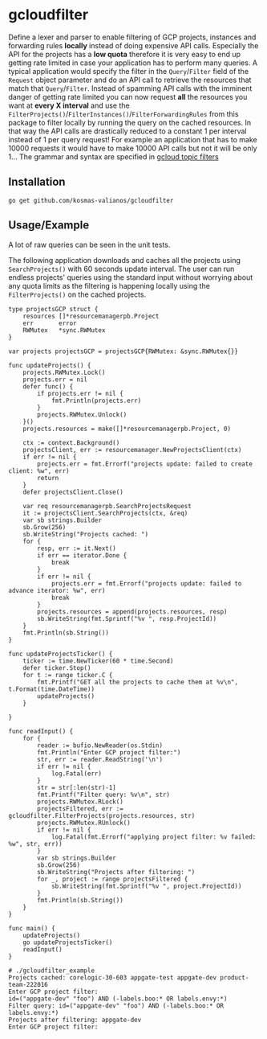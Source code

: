 # gcloudfilter
Define a lexer and parser to enable filtering of GCP projects, instances and forwarding rules **locally** instead of doing expensive API calls. Especially the API for the projects has a **low quota** therefore it is very easy to end up getting rate limited in case your application has to perform many queries. A typical application would specify the filter in the `Query`/`Filter` field of the `Request` object parameter and do an API call to retrieve the resources that match that `Query`/`Filter`. Instead of spamming API calls with the imminent danger of getting rate limited you can now request **all** the resources you want at **every X interval** and use the `FilterProjects()`/`FilterInstances()`/`FilterForwardingRules` from this package to filter locally by running the query on the cached resources. In that way the API calls are drastically reduced to a constant 1 per interval instead of 1 per query request! For example an application that has to make 10000 requests it would have to make 10000 API calls but not it will be only 1... The grammar and syntax are specified in [gcloud topic filters](https://cloud.google.com/sdk/gcloud/reference/topic/filters)

## Installation
```
go get github.com/kosmas-valianos/gcloudfilter
```

## Usage/Example
A lot of raw queries can be seen in the unit tests.

The following application downloads and caches all the projects using `SearchProjects()` with 60 seconds update interval. The user can run endless projects' queries using the standard input without worrying about any quota limits as the filtering is happening locally using the `FilterProjects()` on the cached projects.

```golang
type projectsGCP struct {
	resources []*resourcemanagerpb.Project
	err       error
	RWMutex   *sync.RWMutex
}

var projects projectsGCP = projectsGCP{RWMutex: &sync.RWMutex{}}

func updateProjects() {
	projects.RWMutex.Lock()
	projects.err = nil
	defer func() {
		if projects.err != nil {
			fmt.Println(projects.err)
		}
		projects.RWMutex.Unlock()
	}()
	projects.resources = make([]*resourcemanagerpb.Project, 0)

	ctx := context.Background()
	projectsClient, err := resourcemanager.NewProjectsClient(ctx)
	if err != nil {
		projects.err = fmt.Errorf("projects update: failed to create client: %w", err)
		return
	}
	defer projectsClient.Close()

	var req resourcemanagerpb.SearchProjectsRequest
	it := projectsClient.SearchProjects(ctx, &req)
	var sb strings.Builder
	sb.Grow(256)
	sb.WriteString("Projects cached: ")
	for {
		resp, err := it.Next()
		if err == iterator.Done {
			break
		}
		if err != nil {
			projects.err = fmt.Errorf("projects update: failed to advance iterator: %w", err)
			break
		}
		projects.resources = append(projects.resources, resp)
		sb.WriteString(fmt.Sprintf("%v ", resp.ProjectId))
	}
	fmt.Println(sb.String())
}

func updateProjectsTicker() {
	ticker := time.NewTicker(60 * time.Second)
	defer ticker.Stop()
	for t := range ticker.C {
		fmt.Printf("GET all the projects to cache them at %v\n", t.Format(time.DateTime))
		updateProjects()
	}

}

func readInput() {
	for {
		reader := bufio.NewReader(os.Stdin)
		fmt.Println("Enter GCP project filter:")
		str, err := reader.ReadString('\n')
		if err != nil {
			log.Fatal(err)
		}
		str = str[:len(str)-1]
		fmt.Printf("Filter query: %v\n", str)
		projects.RWMutex.RLock()
		projectsFiltered, err := gcloudfilter.FilterProjects(projects.resources, str)
		projects.RWMutex.RUnlock()
		if err != nil {
			log.Fatal(fmt.Errorf("applying project filter: %v failed: %w", str, err))
		}
		var sb strings.Builder
		sb.Grow(256)
		sb.WriteString("Projects after filtering: ")
		for _, project := range projectsFiltered {
			sb.WriteString(fmt.Sprintf("%v ", project.ProjectId))
		}
		fmt.Println(sb.String())
	}
}

func main() {
	updateProjects()
	go updateProjectsTicker()
	readInput()
}
```

```
# ./gcloudfilter_example 
Projects cached: corelogic-30-603 appgate-test appgate-dev product-team-222016 
Enter GCP project filter:
id=("appgate-dev" "foo") AND (-labels.boo:* OR labels.envy:*)
Filter query: id=("appgate-dev" "foo") AND (-labels.boo:* OR labels.envy:*)
Projects after filtering: appgate-dev 
Enter GCP project filter:

```

